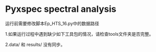 # Pyxspec spectral analysis
运行前需要修改脚本Ep_HTS_16.py中的数据路径



1.如果运行过程中遇到缺少如下工具包的情况，请检查tools文件夹是否完整。

2.data/ 和 results/ 没有同步。





